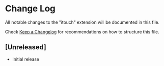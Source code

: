 # Change Log

All notable changes to the "itouch" extension will be documented in this file.

Check [Keep a Changelog](http://keepachangelog.com/) for recommendations on how to structure this file.

## [Unreleased]

- Initial release